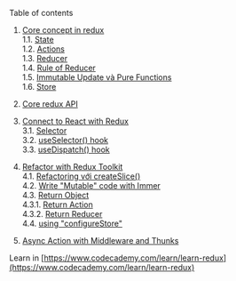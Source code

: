 Table of contents

1. [Core concept in redux](./Lesson01/README.md)\
   1.1. [State](./Lesson01/README.md#state)\
   1.2. [Actions](./Lesson01/README.md#actions)\
   1.3. [Reducer](./Lesson01/README.md#reducer)\
   1.4. [Rule of Reducer](./Lesson01/README.md#rule_of_reducer)\
   1.5. [Immutable Update và Pure Functions](./Lesson01/README.md#immutable_update_and_pure_function)\
   1.6. [Store](./Lesson01/README.md#store)

2. [Core redux API](./Lesson02/README.md)

3. [Connect to React with Redux](./Lesson03/README.md)\
   3.1. [Selector](./Lesson03/README.md/#selector)\
   3.2. [useSelector() hook](./Lesson03/README.md#useSelector)\
   3.3. [useDispatch() hook](./Lesson03/README.md#useDispatch)

4. [Refactor with Redux Toolkit](./Lesson04/README.md)\
   4.1. [Refactoring với createSlice()](./Lesson04/README.md#createSlice)\
   4.2. [Write "Mutable" code with Immer](./Lesson04/README.md#mutable)\
   4.3. [Return Object](./Lesson04/README.md#return_object)\
    4.3.1. [Return Action](./Lesson04/README.md#return_action)\
    4.3.2. [Return Reducer](./Lesson04/README.md#return_reducer)\
   4.4. [using "configureStore"](./Lesson04/README.md#configureStore)

5. [Async Action with Middleware and Thunks]()

Learn in [https://www.codecademy.com/learn/learn-redux](https://www.codecademy.com/learn/learn-redux)

